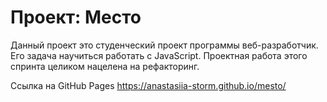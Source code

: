 # Проект: Место

Данный проект это студенческий проект программы веб-разработчик.
Его задача научиться работать с JavaScript.
Проектная работа этого спринта целиком нацелена на рефакторинг.

Ссылка на GitHub Pages
https://anastasiia-storm.github.io/mesto/
